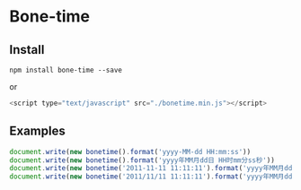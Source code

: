 # Bone-time

## Install

```
npm install bone-time --save
```
or
```javascript
<script type="text/javascript" src="./bonetime.min.js"></script>
```

## Examples

```javascript
document.write(new bonetime().format('yyyy-MM-dd HH:mm:ss'))
document.write(new bonetime().format('yyyy年MM月dd日 HH时mm分ss秒'))
document.write(new bonetime('2011-11-11 11:11:11').format('yyyy年MM月dd日 HH时mm分ss秒'))
document.write(new bonetime('2011/11/11 11:11:11').format('yyyy年MM月dd日 HH时mm分ss秒'))
```
